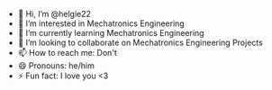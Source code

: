 - 👋 Hi, I’m @helgie22
- 👀 I’m interested in Mechatronics Engineering
- 🌱 I’m currently learning Mechatronics Engineering
- 💞️ I’m looking to collaborate on Mechatronics Engineering Projects
- 📫 How to reach me: Don't
- 😄 Pronouns: he/him
- ⚡ Fun fact: I love you <3

<!---
helgie22/helgie22 is a ✨ special ✨ repository because its `README.md` (this file) appears on your GitHub profile.
You can click the Preview link to take a look at your changes.
--->
